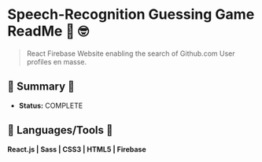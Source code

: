# Speech-Recognition Guessing Game ReadMe 📢  :nerd_face:
> React Firebase Website enabling the search of Github.com User profiles en masse.

## :satellite: Summary :satellite:
   - __Status:__ COMPLETE 

## :hammer: Languages/Tools :hammer:
__React.js | Sass | CSS3 | HTML5 | Firebase__

